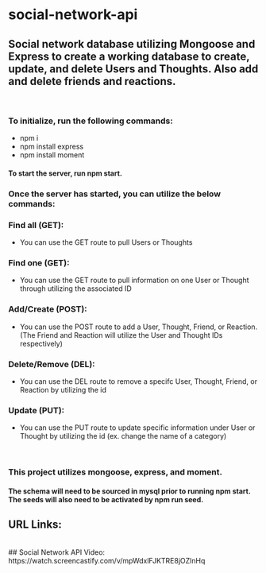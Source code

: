 # social-network-api
## Social network database utilizing Mongoose and Express to create a working database to create, update, and delete Users and Thoughts. Also add and delete friends and reactions.
<br>

### To initialize, run the following commands:
* npm i
* npm install express
* npm install moment
#### To start the server, run npm start.

### Once the server has started, you can utilize the below commands:

### Find all (GET):
* You can use the GET route to pull Users or Thoughts

### Find one (GET):
* You can use the GET route to pull information on one User or Thought through utilizing the associated ID

### Add/Create  (POST):
* You can use the POST route to add a User, Thought, Friend, or Reaction. (The Friend and Reaction will utilize the User and Thought IDs respectively)

### Delete/Remove (DEL):
* You can use the DEL route to remove a specifc User, Thought, Friend, or Reaction by utilizing the id

### Update (PUT):
* You can use the PUT route to update specific information under User or Thought by utilizing the id (ex. change the name of a category)
<br>

### This project utilizes mongoose, express, and moment.
#### The schema will need to be sourced in mysql prior to running npm start. The seeds will also need to be activated by npm run seed.

## URL Links:
<br>
## Social Network API Video: https://watch.screencastify.com/v/mpWdxlFJKTRE8jOZlnHq 
